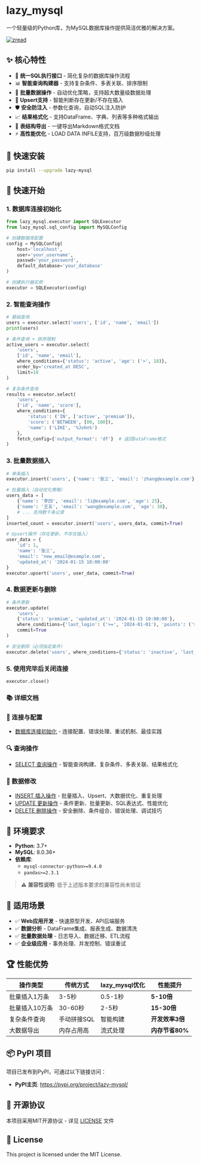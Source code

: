 # lazy_mysql

一个轻量级的Python库，为MySQL数据库操作提供简洁优雅的解决方案。

[![zread](https://img.shields.io/badge/Ask_Zread-_.svg?style=flat&color=00b0aa&labelColor=000000&logo=data%3Aimage%2Fsvg%2Bxml%3Bbase64%2CPHN2ZyB3aWR0aD0iMTYiIGhlaWdodD0iMTYiIHZpZXdCb3g9IjAgMCAxNiAxNiIgZmlsbD0ibm9uZSIgeG1sbnM9Imh0dHA6Ly93d3cudzMub3JnLzIwMDAvc3ZnIj4KPHBhdGggZD0iTTQuOTYxNTYgMS42MDAxSDIuMjQxNTZDMS44ODgxIDEuNjAwMSAxLjYwMTU2IDEuODg2NjQgMS42MDE1NiAyLjI0MDFWNC45NjAxQzEuNjAxNTYgNS4zMTM1NiAxLjg4ODEgNS42MDAxIDIuMjQxNTYgNS42MDAxSDQuOTYxNTZDNS4zMTUwMiA1LjYwMDEgNS42MDE1NiA1LjMxMzU2IDUuNjAxNTYgNC45NjAxVjIuMjQwMUM1LjYwMTU2IDEuODg2NjQgNS4zMTUwMiAxLjYwMDEgNC45NjE1NiAxLjYwMDFaIiBmaWxsPSIjZmZmIi8%2BCjxwYXRoIGQ9Ik00Ljk2MTU2IDEwLjM5OTlIMi4yNDE1NkMxLjg4ODEgMTAuMzk5OSAxLjYwMTU2IDEwLjY4NjQgMS42MDE1NiAxMS4wMzk5VjEzLjc1OTlDMS42MDE1NiAxNC4xMTM0IDEuODg4MSAxNC4zOTk5IDIuMjQxNTYgMTQuMzk5OUg0Ljk2MTU2QzUuMzE1MDIgMTQuMzk5OSA1LjYwMTU2IDE0LjExMzQgNS42MDE1NiAxMy43NTk5VjExLjAzOTlDNS42MDE1NiAxMC42ODY0IDUuMzE1MDIgMTAuMzk5OSA0Ljk2MTU2IDEwLjM5OTlaIiBmaWxsPSIjZmZmIi8%2BCjxwYXRoIGQ9Ik0xMy43NTg0IDEuNjAwMUgxMS4wMzg0QzEwLjY4NSAxLjYwMDEgMTAuMzk4NCAxLjg4NjY0IDEwLjM5ODQgMi4yNDAxVjQuOTYwMUMxMC4zOTg0IDUuMzEzNTYgMTAuNjg1IDUuNjAwMSAxMS4wMzg0IDUuNjAwMUgxMy43NTg0QzE0LjExMTkgNS42MDAxIDE0LjM5ODQgNS4zMTM1NiAxNC4zOTg0IDQuOTYwMVYyLjI0MDFDMTQuMzk4NCAxLjg4NjY0IDE0LjExMTkgMS42MDAxIDEzLjc1ODQgMS42MDAxWiIgZmlsbD0iI2ZmZiIvPgo8cGF0aCBkPSJNNCAxMkwxMiA0TDQgMTJaIiBmaWxsPSIjZmZmIi8%2BCjxwYXRoIGQ9Ik00IDEyTDEyIDQiIHN0cm9rZT0iI2ZmZiIgc3Ryb2tlLXdpZHRoPSIxLjUiIHN0cm9rZS1saW5lY2FwPSJyb3VuZCIvPgo8L3N2Zz4K&logoColor=ffffff)](https://zread.ai/tinycen/lazy_mysql)

## ✨ 核心特性

- 🔌 **统一SQL执行接口** - 简化复杂的数据库操作流程
- 📊 **智能查询构建器** - 支持复杂条件、多表关联、排序限制
- 💾 **批量数据操作** - 自动优化策略，支持超大数量级数据处理
- 🔄 **Upsert支持** - 智能判断存在更新/不存在插入
- 🛡️ **安全防注入** - 参数化查询，自动SQL注入防护
- 📈 **结果格式化** - 支持DataFrame、字典、列表等多种格式输出
- 📝 **表结构导出** - 一键导出Markdown格式文档
- ⚡ **高性能优化** - LOAD DATA INFILE支持，百万级数据秒级处理

## 🚀 快速安装

```bash
pip install --upgrade lazy-mysql
```

## 🎯 快速开始

### 1. 数据库连接初始化

```python
from lazy_mysql.executor import SQLExecutor
from lazy_mysql.sql_config import MySQLConfig

# 创建数据库配置
config = MySQLConfig(
    host='localhost',
    user='your_username',
    passwd='your_password',
    default_database='your_database'
)

# 创建执行器实例
executor = SQLExecutor(config)
```

### 2. 智能查询操作

```python
# 基础查询
users = executor.select('users', ['id', 'name', 'email'])
print(users)

# 条件查询 + 排序限制
active_users = executor.select(
    'users',
    ['id', 'name', 'email'],
    where_conditions={'status': 'active', 'age': ('>', 18)},
    order_by='created_at DESC',
    limit=10
)

# 复杂条件查询
results = executor.select(
    'users',
    ['id', 'name', 'score'],
    where_conditions={
        'status': ('IN', ['active', 'premium']),
        'score': ('BETWEEN', [80, 100]),
        'name': ('LIKE', '%John%')
    },
    fetch_config={'output_format': 'df'}  # 返回DataFrame格式
)
```

### 3. 批量数据插入

```python
# 单条插入
executor.insert('users', {'name': '张三', 'email': 'zhang@example.com'}, commit=True)

# 批量插入（自动优化策略）
users_data = [
    {'name': '李四', 'email': 'li@example.com', 'age': 25},
    {'name': '王五', 'email': 'wang@example.com', 'age': 30},
    # ... 支持数千条记录
]
inserted_count = executor.insert('users', users_data, commit=True)

# Upsert操作（存在更新，不存在插入）
user_data = {
    'id': 1,
    'name': '张三',
    'email': 'new_email@example.com',
    'updated_at': '2024-01-15 10:00:00'
}
executor.upsert('users', user_data, commit=True)
```

### 4. 数据更新与删除

```python
# 条件更新
executor.update(
    'users',
    {'status': 'premium', 'updated_at': '2024-01-15 10:00:00'},
    where_conditions={'last_login': ('>=', '2024-01-01'), 'points': ('>=', 1000)},
    commit=True
)

# 安全删除（必须指定条件）
executor.delete('users', where_conditions={'status': 'inactive', 'last_login': ('<', '2023-01-01')}, commit=True)
```

### 5. 使用完毕后关闭连接

```python
executor.close()
```

### 📚 详细文档

### 🔗 连接与配置
- [数据库连接初始化](doc/CONNECTION.md) - 连接配置、错误处理、重试机制、最佳实践

### 🔍 查询操作
- [SELECT 查询操作](doc/SELECT.md) - 智能查询构建、复杂条件、多表关联、结果格式化

### 💾 数据修改
- [INSERT 插入操作](doc/INSERT.md) - 批量插入、Upsert、大数据优化、重复处理
- [UPDATE 更新操作](doc/UPDATE.md) - 条件更新、批量更新、SQL表达式、性能优化
- [DELETE 删除操作](doc/DELETE.md) - 安全删除、条件组合、错误处理、调试技巧


## 🔧 环境要求

- **Python**: 3.7+
- **MySQL**: 8.0.36+
- **依赖库**:
  - `mysql-connector-python>=9.4.0`
  - `pandas>=2.3.1`

> ⚠️ **兼容性说明**: 低于上述版本要求的兼容性尚未验证

## 🎯 适用场景

- ✅ **Web应用开发** - 快速原型开发、API后端服务
- ✅ **数据分析** - DataFrame集成、报表生成、数据清洗
- ✅ **批量数据处理** - 日志导入、数据迁移、ETL流程
- ✅ **企业级应用** - 事务处理、并发控制、错误重试

## 🏆 性能优势

| 操作类型 | 传统方式 | lazy_mysql优化 | 性能提升 |
|---------|---------|---------------|----------|
| 批量插入1万条 | 3-5秒 | 0.5-1秒 | **5-10倍** |
| 批量插入10万条 | 30-60秒 | 2-5秒 | **15-30倍** |
| 复杂条件查询 | 手动拼接SQL | 智能构建 | **开发效率3倍** |
| 大数据导出 | 内存占用高 | 流式处理 | **内存节省80%** |

## 📦 PyPI 项目

项目已发布到PyPI，可通过以下链接访问：
- **PyPI主页**: https://pypi.org/project/lazy-mysql/

## 📄 开源协议

本项目采用MIT开源协议 - 详见 [LICENSE](LICENSE) 文件

## 📄 License
This project is licensed under the MIT License.